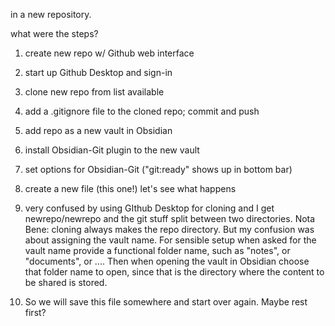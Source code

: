 in a new repository.

what were the steps?
1. create new repo w/ Github web interface
2. start up Github Desktop and sign-in
3. clone new repo from list available
4. add a .gitignore file to the cloned repo; commit and push
5. add repo as a new vault in Obsidian
6. install Obsidian-Git plugin to the new vault
7. set options for Obsidian-Git ("git:ready" shows up in bottom bar)
8. create a new file (this one!)
    let's see what happens
	
	
9. very confused by using GIthub Desktop for cloning and I get newrepo/newrepo and the git stuff split between two directories.
    Nota Bene: cloning always makes the repo directory.
	But my confusion was about assigning the vault name.
	For sensible setup when asked for the vault name provide a functional folder name, such as "notes", or "documents", or ....
	Then when opening the vault in Obsidian choose that folder name to open, since that is the directory where the content to be shared is stored.
10. So we will save this file somewhere and start over again. Maybe rest first?

